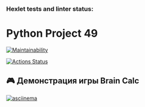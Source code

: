### Hexlet tests and linter status:
# Python Project 49

[![Maintainability](https://api.codeclimate.com/v1/badges/e1f3fe76f3298ade84e6/maintainability)](https://codeclimate.com/github/cekutor13/python-project-49/maintainability)

[![Actions Status](https://github.com/cekutor13/python-project-49/actions/workflows/hexlet-check.yml/badge.svg)](https://github.com/cekutor13/python-project-49/actions)

## 🎮 Демонстрация игры Brain Calc
[![asciinema](https://asciinema.org/a/Qg1RKlZixjU5UpzuX9NhuSIGY.svg)](https://asciinema.org/a/Qg1RKlZixjU5UpzuX9NhuSIGY)
